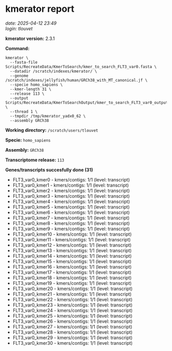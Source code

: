 # kmerator report
*date: 2025-04-12 23:49*  
*login: tlouvet*

**kmerator version:** 2.3.1

**Command:**

```
kmerator \
  --fasta-file Scripts/RecreateData/KmerToSearch/kmer_to_search_FLT3_var0.fasta \
  --datadir /scratch/indexes/kmerator/ \
  --genome /scratch/indexes/jellyfish/human/GRCh38_with_MT_canonical.jf \
  --specie homo_sapiens \
  --kmer-length 31 \
  --release 113 \
  --output Scripts/RecreateData/KmerToSearchOutput/kmer_to_search_FLT3_var0_output \
  --thread 1 \
  --tmpdir /tmp/kmerator_yadx0_62 \
  --assembly GRCh38
```

**Working directory:** `/scratch/users/tlouvet`

**Specie:** `homo_sapiens`

**Assembly:** `GRCh38`

**Transcriptome release:** `113`

**Genes/transcripts succesfully done (31)**

- FLT3_var0_kmer0 - kmers/contigs: 1/1 (level: transcript)
- FLT3_var0_kmer1 - kmers/contigs: 1/1 (level: transcript)
- FLT3_var0_kmer2 - kmers/contigs: 1/1 (level: transcript)
- FLT3_var0_kmer3 - kmers/contigs: 1/1 (level: transcript)
- FLT3_var0_kmer4 - kmers/contigs: 1/1 (level: transcript)
- FLT3_var0_kmer5 - kmers/contigs: 1/1 (level: transcript)
- FLT3_var0_kmer6 - kmers/contigs: 1/1 (level: transcript)
- FLT3_var0_kmer7 - kmers/contigs: 1/1 (level: transcript)
- FLT3_var0_kmer8 - kmers/contigs: 1/1 (level: transcript)
- FLT3_var0_kmer9 - kmers/contigs: 1/1 (level: transcript)
- FLT3_var0_kmer10 - kmers/contigs: 1/1 (level: transcript)
- FLT3_var0_kmer11 - kmers/contigs: 1/1 (level: transcript)
- FLT3_var0_kmer12 - kmers/contigs: 1/1 (level: transcript)
- FLT3_var0_kmer13 - kmers/contigs: 1/1 (level: transcript)
- FLT3_var0_kmer14 - kmers/contigs: 1/1 (level: transcript)
- FLT3_var0_kmer15 - kmers/contigs: 1/1 (level: transcript)
- FLT3_var0_kmer16 - kmers/contigs: 1/1 (level: transcript)
- FLT3_var0_kmer17 - kmers/contigs: 1/1 (level: transcript)
- FLT3_var0_kmer18 - kmers/contigs: 1/1 (level: transcript)
- FLT3_var0_kmer19 - kmers/contigs: 1/1 (level: transcript)
- FLT3_var0_kmer20 - kmers/contigs: 1/1 (level: transcript)
- FLT3_var0_kmer21 - kmers/contigs: 1/1 (level: transcript)
- FLT3_var0_kmer22 - kmers/contigs: 1/1 (level: transcript)
- FLT3_var0_kmer23 - kmers/contigs: 1/1 (level: transcript)
- FLT3_var0_kmer24 - kmers/contigs: 1/1 (level: transcript)
- FLT3_var0_kmer25 - kmers/contigs: 1/1 (level: transcript)
- FLT3_var0_kmer26 - kmers/contigs: 1/1 (level: transcript)
- FLT3_var0_kmer27 - kmers/contigs: 1/1 (level: transcript)
- FLT3_var0_kmer28 - kmers/contigs: 1/1 (level: transcript)
- FLT3_var0_kmer29 - kmers/contigs: 1/1 (level: transcript)
- FLT3_var0_kmer30 - kmers/contigs: 1/1 (level: transcript)
